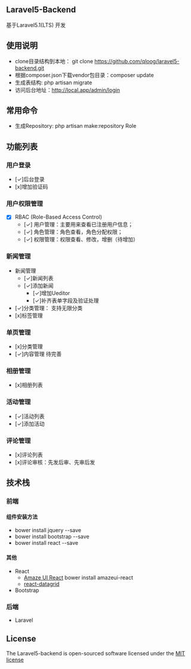 ## Laravel5-Backend

基于Laravel5.1(LTS) 开发

## 使用说明
* clone目录结构到本地： git clone https://github.com/qloog/laravel5-backend.git
* 根据composer.json下载vendor包目录：composer update
* 生成表结构: php artisan migrate
* 访问后台地址：http://local.app/admin/login

## 常用命令
* 生成Repository: php artisan make:repository Role

## 功能列表

### 用户登录
* [✓]后台登录
* [x]增加验证码

### 用户权限管理
* [x] RBAC (Role-Based Access Control) 
    * [✓] 用户管理：主要用来查看已注册用户信息；
    * [✓] 角色管理：角色查看，角色分配权限；
    * [✓] 权限管理：权限查看、修改，增删（待增加）

### 新闻管理
* 新闻管理
    - [✓]新闻列表
    - [✓]添加新闻
        - [✓]增加Ueditor
        - [✓]补齐表单字段及验证处理
* [✓]分类管理： 支持无限分类    
* [x]标签管理

### 单页管理
* [x]分类管理
* [✓]内容管理   待完善

### 相册管理
* [x]相册列表

### 活动管理
* [✓]活动列表  
* [✓]添加活动

### 评论管理
* [x]评论列表
* [x]评论审核：先发后审、先审后发

## 技术栈

### 前端

#### 组件安装方法
 * bower install jquery --save
 * bower install bootstrap --save
 * bower install react --save
 
#### 其他 
 * React
    * [Amaze UI React](http://amazeui.org/react/)
        bower install amazeui-react
    * [react-datagrid](https://github.com/zippyui/react-datagrid)
 * Bootstrap

### 后端
 * Laravel

## License

The Laravel5-backend is open-sourced software licensed under the [MIT license](http://opensource.org/licenses/MIT)
